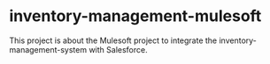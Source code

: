 # inventory-management-mulesoft
This project is about the Mulesoft project to integrate the inventory-management-system with Salesforce.
